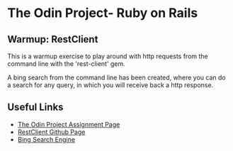 # The Odin Project- Ruby on Rails

## Warmup: RestClient

This is a warmup exercise to play around with http requests from the command line with the 'rest-client' gem.

A bing search from the command line has been created, where you can do a search for any query, in which you will receive back a http response.

## Useful Links
* [The Odin Project Assignment Page](https://www.theodinproject.com/courses/ruby-on-rails/lessons/let-s-get-building?ref=lnav)
* [RestClient Github Page](https://github.com/rest-client/rest-client)
* [Bing Search Engine](https://www.bing.com/)
